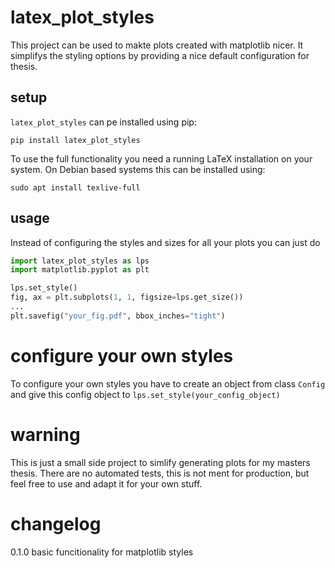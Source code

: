 # latex_plot_styles
This project can be used to makte plots created with matplotlib nicer. It simplifys the styling options by providing a nice default configuration for thesis.

## setup
`latex_plot_styles` can pe installed using pip:
```
pip install latex_plot_styles
```
To use the full functionality you need a running LaTeX installation on your system. On Debian based systems this can be installed using:
```
sudo apt install texlive-full
```

## usage
Instead of configuring the styles and sizes for all your plots you can just do
```Python
import latex_plot_styles as lps
import matplotlib.pyplot as plt

lps.set_style()
fig, ax = plt.subplots(1, 1, figsize=lps.get_size())
...
plt.savefig("your_fig.pdf", bbox_inches="tight")
```

# configure your own styles
To configure your own styles you have to create an object from class `Config` and give this config object to `lps.set_style(your_config_object)`

# warning
This is just a small side project to simlify generating plots for my masters thesis. There are no automated tests, this is not ment for production, but feel free to use and adapt it for your own stuff. 

# changelog
0.1.0 basic funcitionality for matplotlib styles